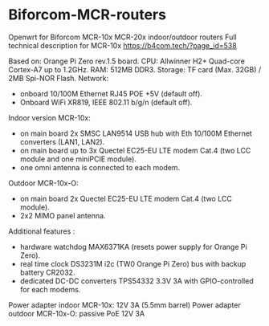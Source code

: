 # Biforcom-MCR-routers
Openwrt for Biforcom MCR-10x MCR-20x indoor/outdoor routers
Full technical description for MCR-10x https://b4com.tech/?page_id=538

Based on: Orange Pi Zero rev.1.5 board.
CPU: Allwinner H2+ Quad-core Cortex-A7 up to 1.2GHz.
RAM: 512MB DDR3.
Storage: TF card (Max. 32GB) / 2MB Spi-NOR Flash.
Network:
- onboard 10/100M Ethernet RJ45 POE +5V (default off).
- Onboard WiFi 	XR819, IEEE 802.11 b/g/n (default off).

Indoor version MCR-10x:
- on main board 2x SMSC LAN9514 USB hub with Eth 10/100M Ethernet converters (LAN1, LAN2).
- on main board up to 3x Quectel EC25-EU LTE modem Cat.4 (two LCC module and one miniPCIE module).
- one omni antenna is connected to each modem.

Outdoor MCR-10x-O:
- on main board 2x Quectel EC25-EU LTE modem Cat.4 (two LCC module).
- 2x2 MIMO panel antenna.

Additional features :
- hardware watchdog MAX6371KA (resets power supply for Orange Pi Zero).
- real time clock DS3231M i2c (TW0 Orange Pi Zero) bus with backup battery CR2032.
- dedicated DC-DC converters TPS54332 3.3V 3A with GPIO-controlled for each modems.

Power adapter indoor MCR-10x: 12V 3A (5.5mm barrel)
Power adapter outdoor MCR-10x-O: passive PoE 12V 3A
